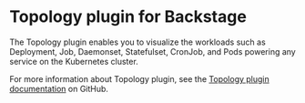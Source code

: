 # Topology plugin for Backstage

The Topology plugin enables you to visualize the workloads such as Deployment, Job, Daemonset, Statefulset, CronJob, and Pods powering any service on the Kubernetes cluster.

For more information about Topology plugin, see the [Topology plugin documentation](https://github.com/janus-idp/backstage-plugins/tree/main/plugins/topology) on GitHub.
